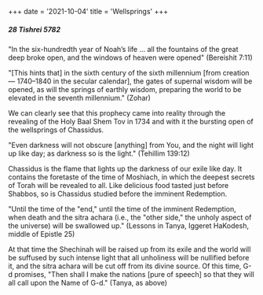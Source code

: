 +++
date = '2021-10-04'
title = 'Wellsprings'
+++

##### 28 Tishrei 5782

"In the six-hundredth year of Noah’s life ... all the fountains of the great deep broke open, and the windows of heaven were opened" (Bereishit 7:11)

"[This hints that] in the sixth century of the sixth millennium [from creation — 1740–1840 in the secular calendar], the gates of supernal wisdom will be opened, as will the springs of earthly wisdom, preparing the world to be elevated in the seventh millennium." (Zohar)

We can clearly see that this prophecy came into reality through the revealing of the Holy Baal Shem Tov in 1734 and with it the bursting open of the wellsprings of Chassidus.

"Even darkness will not obscure [anything] from You, and the night will light up like day; as darkness so is the light." (Tehillim 139:12)

Chassidus is the flame that lights up the darkness of our exile like day. It contains the foretaste of the time of Moshiach, in which the deepest secrets of Torah will be revealed to all. Like delicious food tasted just before Shabbos, so is Chassidus studied before the imminent Redemption.

"Until the time of the "end," until the time of the imminent Redemption, when death and the sitra achara (i.e., the "other side," the unholy aspect of the universe) will be swallowed up." (Lessons in Tanya, Iggeret HaKodesh, middle of Epistle 25)

At that time the Shechinah will be raised up from its exile and the world will be suffused by such intense light that all unholiness will be nullified before it, and the sitra achara will be cut off from its divine source. Of this time, G-d promises, "Then shall I make the nations [pure of speech] so that they will all call upon the Name of G-d." (Tanya, as above)
